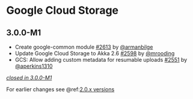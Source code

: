 # Google Cloud Storage

## 3.0.0-M1

- Create google-common module [#2613](https://github.com/akka/alpakka/issues/2613) by [@armanbilge](https://github.com/armanbilge)
- Update Google Cloud Storage to Akka 2.6 [#2598](https://github.com/akka/alpakka/issues/2598) by [@mrooding](https://github.com/mrooding)
- GCS: Allow adding custom metadata for resumable uploads [#2551](https://github.com/akka/alpakka/issues/2551) by [@aperkins1310](https://github.com/aperkins1310)

[*closed in 3.0.0-M1*](https://github.com/akka/alpakka/issues?q=is%3Aclosed+milestone%3A3.0.0-M1+label%3Ap%3Agoogle-cloud-storage)

For earlier changes see @ref:[2.0.x versions](../2.0.x/google-cloud-storage.md)
